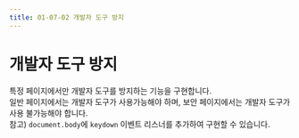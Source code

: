 ```yaml
---
title: 01-07-02 개발자 도구 방지
---
```


# 개발자 도구 방지



특정 페이지에서만 개발자 도구를 방지하는 기능을 구현합니다.  
일반 페이지에서는 개발자 도구가 사용가능해야 하며, 보안 페이지에서는 개발자 도구가 사용 불가능해야 합니다.  
참고) `document.body`에 `keydown` 이벤트 리스너를 추가하여 구현할 수 있습니다.